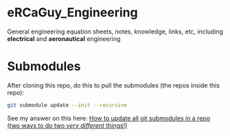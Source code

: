 # eRCaGuy_Engineering
General engineering equation sheets, notes, knowledge, links, etc, including **electrical** and **aeronautical** engineering


# Submodules

After cloning this repo, do this to pull the submodules (the repos inside this repo):

```bash
git submodule update --init --recursive
```

See my answer on this here: [How to update all git submodules in a repo (two ways to do two _very different_ things!)](https://stackoverflow.com/a/74470585/4561887)

